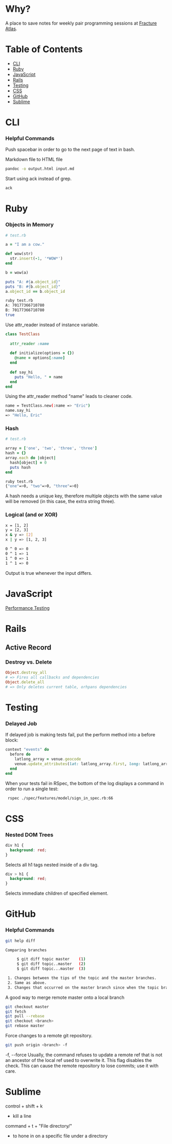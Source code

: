 # Why?

A place to save notes for weekly pair programming sessions at [Fracture Atlas](http://www.fracturedatlas.org/). 

# Table of Contents
* [CLI](https://github.com/iacutone/ruby-talk#cli)
* [Ruby](https://github.com/iacutone/ruby-talk#ruby)
* [JavaScript](https://github.com/iacutone/ruby-talk#javascript)
* [Rails](https://github.com/iacutone/ruby-talk#rails)
* [Testing](https://github.com/iacutone/ruby-talk#testing)
* [CSS](https://github.com/iacutone/ruby-talk#css)
* [GitHub](https://github.com/iacutone/ruby-talk#github)
* [Sublime](https://github.com/iacutone/ruby-talk#sublime)

# CLI
### Helpful Commands
Push spacebar in order to go to the next page of text in bash.

Markdown file to HTML file
```bash
pandoc -o output.html input.md
```
Start using ack instead of grep.
```bash
ack
```


# Ruby

### Objects in Memory
```ruby
# test.rb

a = "I am a cow."

def wow(str)
  str.insert(-1, '*WOW*')
end

b = wow(a)

puts "A: #{a.object_id}"
puts "B: #{b.object_id}"
a.object_id == b.object_id
```

```bash
ruby test.rb
A: 70177366710780
B: 70177366710780
true
```

Use attr_reader instead of instance variable.
```ruby
class TestClass
  
  attr_reader :name
  
  def initialize(options = {})
    @name = options[:name]
  end
  
  def say_hi
    puts "Hello, " + name
  end
end
```
Using the attr_reader method "name" leads to cleaner code.

```bash
name = TestClass.new(:name => "Eric")
name.say_hi
=> "Hello, Eric"
```

### Hash
```ruby
# test.rb

array = ['one', 'two', 'three', 'three']
hash = {}
array.each do |object|
  hash[object] = 0
  puts hash
end
```

```bash
ruby test.rb
{"one"=>0, "two"=>0, "three"=>0}
```
A hash needs a unique key, therefore multiple objects with the same value will be removed (in this case, the extra string three).

### Logical (and or XOR)
```bash
x = [1, 2]
y = [2, 3]
x & y => [2]
x | y => [1, 2, 3]

0 ^ 0 => 0
0 ^ 1 => 1
1 ^ 0 => 1
1 ^ 1 => 0
```

Output is true whenever the input differs.

# JavaScript
[Performance Testing](https://github.com/iacutone/js-perf)


# Rails
## Active Record
### Destroy vs. Delete
```ruby
Object.destroy_all
# => Fires all callbacks and dependencies
Object.delete_all
# => Only deletes current table, orhpans dependencies
```

# Testing
### Delayed Job
If delayed job is making tests fail, put the perform method into a before block:
```ruby
context "events" do
  before do
    latlong_array = venue.geocode
    venue.update_attributes(lat: latlong_array.first, long: latlong_array.last)
  end
end
```

When your tests fail in RSpec, the bottom of the log displays a command in order to run a single test:
```bash
 rspec ./spec/features/model/sign_in_spec.rb:66
 ```

# CSS
### Nested DOM Trees
```css
div h1 {
  background: red;
}
```
Selects all h1 tags nested inside of a div tag.

```css
div > h1 {
  background: red;
}
```
Selects immediate children of specified element.

# GitHub
### Helpful Commands
```bash
git help diff

Comparing branches

     $ git diff topic master    (1)
     $ git diff topic..master   (2)
     $ git diff topic...master  (3)

 1. Changes between the tips of the topic and the master branches.
 2. Same as above.
 3. Changes that occurred on the master branch since when the topic branch was started off it.
```

A good way to merge remote master onto a local branch
```bash
git checkout master
git fetch
git pull --rebase
git checkout <branch>
git rebase master
```

Force changes to a remote git repository.
```bash
git push origin <branch> -f
```
-f, --force
           Usually, the command refuses to update a remote ref that is not an ancestor of the local ref used to overwrite it. This flag disables the check. This can cause
           the remote repository to lose commits; use it with care.

# Sublime
control + shift + k
	
- kill a line

command + t + "File directory/" 
	
- to hone in on a specific file under a directory